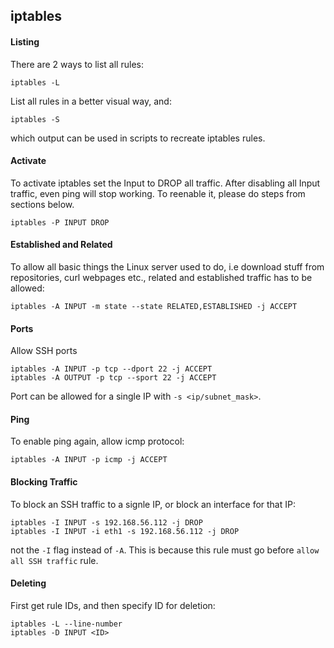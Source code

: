 ## iptables

#### Listing
There are 2 ways to list all rules:
```
iptables -L
```
List all rules in a better visual way, and:
```
iptables -S
```
which output can be used in scripts to recreate iptables rules.


#### Activate
To activate iptables set the Input to DROP all traffic. 
After disabling all Input traffic, even ping will stop working. 
To reenable it, please do steps from sections below.
```
iptables -P INPUT DROP
```


#### Established and Related
To allow all basic things the Linux server used to do, i.e 
download stuff from repositories, curl webpages etc., 
related and established traffic has to be allowed:
```
iptables -A INPUT -m state --state RELATED,ESTABLISHED -j ACCEPT
```


#### Ports
Allow SSH ports
```
iptables -A INPUT -p tcp --dport 22 -j ACCEPT
iptables -A OUTPUT -p tcp --sport 22 -j ACCEPT
```
Port can be allowed for a single IP with `-s <ip/subnet_mask>`.


#### Ping
To enable ping again, allow icmp protocol:
```
iptables -A INPUT -p icmp -j ACCEPT
```


#### Blocking Traffic
To block an SSH traffic to a signle IP, or block an interface for that IP:
```
iptables -I INPUT -s 192.168.56.112 -j DROP
iptables -I INPUT -i eth1 -s 192.168.56.112 -j DROP
```
not the `-I` flag instead of `-A`. This is because this rule must go 
before `allow all SSH traffic` rule.


#### Deleting
First get rule IDs, and then specify ID for deletion:
```
iptables -L --line-number
iptables -D INPUT <ID>
```
